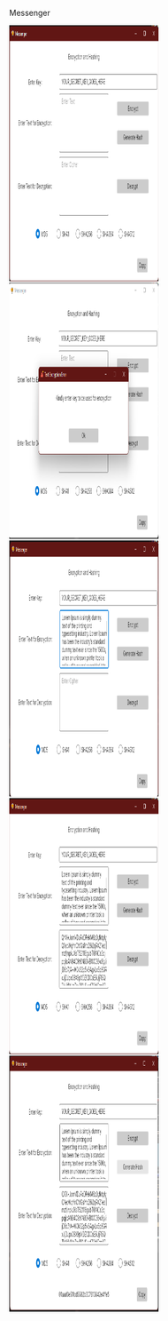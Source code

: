 Messenger

<img src="/Screenshots/Main_Window.png" width="270" height="461"> <img src="/ScreenShots/Error_Window.png" width="270" height="461"> <img src="/ScreenShots/Text_Entered_for_Encryption.png" width="270" height="461"> <img src="/ScreenShots/Encrypted_Text_output.png" width="270" height="461"> <img src="/ScreenShots/Hash_Generated_for_Text.png" width="270" height="461">
